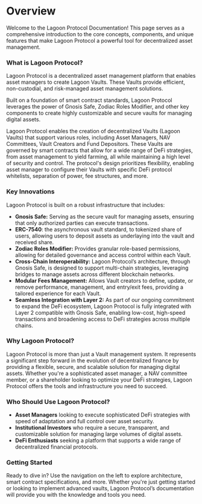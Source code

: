 # Overview

Welcome to the Lagoon Protocol Documentation! This page serves as a comprehensive introduction to the core concepts, components, and unique features that make Lagoon Protocol a powerful tool for decentralized asset management.

### What is Lagoon Protocol?

Lagoon Protocol is a decentralized asset management platform that enables asset managers to create Lagoon Vaults. These Vaults provide efficient, non-custodial, and risk-managed asset management solutions.

Built on a foundation of smart contract standards, Lagoon Protocol leverages the power of Gnosis Safe, Zodiac Roles Modifier, and other key components to create highly customizable and secure vaults for managing digital assets.

Lagoon Protocol enables the creation of decentralized Vaults (Lagoon Vaults) that support various roles, including Asset Managers, NAV Committees, Vault Creators and Fund Depositors. These Vaults are governed by smart contracts that allow for a wide range of DeFi strategies, from asset management to yield farming, all while maintaining a high level of security and control. The protocol's design prioritizes flexibility, enabling asset manager to configure their Vaults with specific DeFi protocol whitelists, separation of power, fee structures, and more.

### Key Innovations

Lagoon Protocol is built on a robust infrastructure that includes:

* **Gnosis Safe:** Serving as the secure vault for managing assets, ensuring that only authorized parties can execute transactions.
* **ERC-7540**: the asynchronous vault standard, to tokenized share of users, allowing users to deposit assets as underlaying into the vault and received share.
* **Zodiac Roles Modifier:** Provides granular role-based permissions, allowing for detailed governance and access control within each Vault.
* **Cross-Chain Interoperability:** Lagoon Protocol’s architecture, through Gnosis Safe, is designed to support multi-chain strategies, leveraging bridges to manage assets across different blockchain networks.
* **Modular Fees Management:** Allows Vault creators to define, update, or remove performance, management, and entry/exit fees, providing a tailored experience for each Vault.
* **Seamless Integration with Layer 2:** As part of our ongoing commitment to expand the DeFi ecosystem, Lagoon Protocol is fully integrated with Layer 2 compatible with Gnosis Safe, enabling low-cost, high-speed transactions and broadening access to DeFi strategies across multiple chains.

### Why Lagoon Protocol?

Lagoon Protocol is more than just a Vault management system. It represents a significant step forward in the evolution of decentralized finance by providing a flexible, secure, and scalable solution for managing digital assets. Whether you're a sophisticated asset manager, a NAV committee member, or a shareholder looking to optimize your DeFi strategies, Lagoon Protocol offers the tools and infrastructure you need to succeed.

### Who Should Use Lagoon Protocol?

* **Asset Managers** looking to execute sophisticated DeFi strategies with speed of adaptation and full control over asset security.
* **Institutional Investors** who require a secure, transparent, and customizable solution for managing large volumes of digital assets.
* **DeFi Enthusiasts** seeking a platform that supports a wide range of decentralized financial protocols.

### Getting Started

Ready to dive in? Use the navigation on the left to explore architecture, smart contract specifications, and more. Whether you're just getting started or looking to implement advanced vaults, Lagoon Protocol’s documentation will provide you with the knowledge and tools you need.